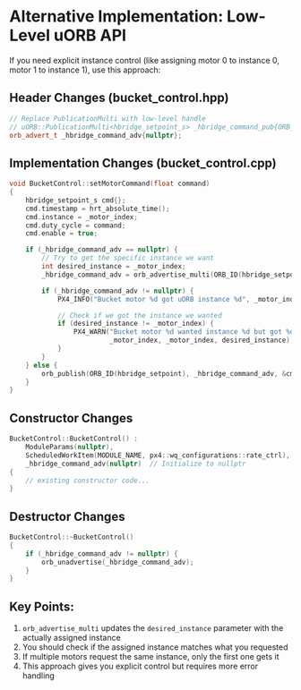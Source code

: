 # Alternative Implementation: Low-Level uORB API

If you need explicit instance control (like assigning motor 0 to instance 0, motor 1 to instance 1), use this approach:

## Header Changes (bucket_control.hpp)

```cpp
// Replace PublicationMulti with low-level handle
// uORB::PublicationMulti<hbridge_setpoint_s> _hbridge_command_pub{ORB_ID(hbridge_setpoint)};
orb_advert_t _hbridge_command_adv{nullptr};
```

## Implementation Changes (bucket_control.cpp)

```cpp
void BucketControl::setMotorCommand(float command)
{
    hbridge_setpoint_s cmd{};
    cmd.timestamp = hrt_absolute_time();
    cmd.instance = _motor_index;
    cmd.duty_cycle = command;
    cmd.enable = true;

    if (_hbridge_command_adv == nullptr) {
        // Try to get the specific instance we want
        int desired_instance = _motor_index;
        _hbridge_command_adv = orb_advertise_multi(ORB_ID(hbridge_setpoint), &cmd, &desired_instance);

        if (_hbridge_command_adv != nullptr) {
            PX4_INFO("Bucket motor %d got uORB instance %d", _motor_index, desired_instance);

            // Check if we got the instance we wanted
            if (desired_instance != _motor_index) {
                PX4_WARN("Bucket motor %d wanted instance %d but got %d",
                         _motor_index, _motor_index, desired_instance);
            }
        }
    } else {
        orb_publish(ORB_ID(hbridge_setpoint), _hbridge_command_adv, &cmd);
    }
}
```

## Constructor Changes

```cpp
BucketControl::BucketControl() :
    ModuleParams(nullptr),
    ScheduledWorkItem(MODULE_NAME, px4::wq_configurations::rate_ctrl),
    _hbridge_command_adv(nullptr)  // Initialize to nullptr
{
    // existing constructor code...
}
```

## Destructor Changes

```cpp
BucketControl::~BucketControl()
{
    if (_hbridge_command_adv != nullptr) {
        orb_unadvertise(_hbridge_command_adv);
    }
}
```

## Key Points:

1. `orb_advertise_multi` updates the `desired_instance` parameter with the actually assigned instance
2. You should check if the assigned instance matches what you requested
3. If multiple motors request the same instance, only the first one gets it
4. This approach gives you explicit control but requires more error handling
